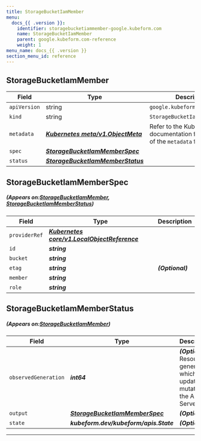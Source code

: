 ```yaml
---
title: StorageBucketIamMember
menu:
  docs_{{ .version }}:
    identifier: storagebucketiammember-google.kubeform.com
    name: StorageBucketIamMember
    parent: google.kubeform.com-reference
    weight: 1
menu_name: docs_{{ .version }}
section_menu_id: reference
---
```


## StorageBucketIamMember
| Field | Type | Description |
| ------ | ----- | ----------- |
| `apiVersion` | string | `google.kubeform.com/v1alpha1` |
|    `kind` | string | `StorageBucketIamMember` |
| `metadata` | ***[Kubernetes meta/v1.ObjectMeta](https://kubernetes.io/docs/reference/generated/kubernetes-api/v1.13/#objectmeta-v1-meta)***|Refer to the Kubernetes API documentation for the fields of the `metadata` field.|
| `spec` | ***[StorageBucketIamMemberSpec](#StorageBucketIamMemberSpec)***||
| `status` | ***[StorageBucketIamMemberStatus](#StorageBucketIamMemberStatus)***||
## StorageBucketIamMemberSpec
##### (Appears on:[StorageBucketIamMember](#StorageBucketIamMember), [StorageBucketIamMemberStatus](#StorageBucketIamMemberStatus))
| Field | Type | Description |
| ------ | ----- | ----------- |
| `providerRef` | ***[Kubernetes core/v1.LocalObjectReference](https://kubernetes.io/docs/reference/generated/kubernetes-api/v1.13/#localobjectreference-v1-core)***||
| `id` | ***string***||
| `bucket` | ***string***||
| `etag` | ***string***| ***(Optional)*** |
| `member` | ***string***||
| `role` | ***string***||
## StorageBucketIamMemberStatus
##### (Appears on:[StorageBucketIamMember](#StorageBucketIamMember))
| Field | Type | Description |
| ------ | ----- | ----------- |
| `observedGeneration` | ***int64***| ***(Optional)*** Resource generation, which is updated on mutation by the API Server.|
| `output` | ***[StorageBucketIamMemberSpec](#StorageBucketIamMemberSpec)***| ***(Optional)*** |
| `state` | ***kubeform.dev/kubeform/apis.State***| ***(Optional)*** |
---
